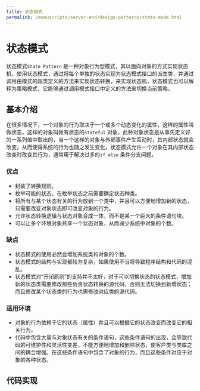 ```yaml
---
title: 状态模式
permalink: /manuscripts/server-end/design-patterns/state-mode.html
---
```


# 状态模式

状态模式`State Pattern`
是一种对象行为型模式，其以面向对象的方式实现状态机，使用状态模式，通过将每个单独的状态实现为状态模式接口的派生类，并通过调用由模式的超类定义的方法来实现状态转换，来实现状态机，状态模式也可以解释为策略模式，它能够通过调用模式接口中定义的方法来切换当前策略。

## 基本介绍

在很多情况下，一个对象的行为取决于一个或多个动态变化的属性，这样的属性叫做状态，这样的对象叫做有状态的`stateful`
对象，此种对象状态是从事先定义好的一系列值中取出的，当一个这样的对象与外部事件产生互动时，其内部状态就会改变，从而使得系统的行为也随之发生变化，状态模式允许一个对象在其内部状态改变时改变其行为，通常用于解决过多的`if else`
条件分支问题。

### 优点

- 封装了转换规则。
- 枚举可能的状态，在枚举状态之前需要确定状态种类。
- 将所有与某个状态有关的行为放到一个类中，并且可以方便地增加新的状态，只需要改变对象状态即可改变对象的行为。
- 允许状态转换逻辑与状态对象合成一体，而不是某一个巨大的条件语句块。
- 可以让多个环境对象共享一个状态对象，从而减少系统中对象的个数。

### 缺点

- 状态模式的使用必然会增加系统类和对象的个数。
- 状态模式的结构与实现都较为复杂，如果使用不当将导致程序结构和代码的混乱。
- 状态模式对“开闭原则”的支持并不太好，对于可以切换状态的状态模式，增加新的状态类需要修改那些负责状态转换的源代码，否则无法切换到新增状态；而且修改某个状态类的行为也需修改对应类的源代码。

### 适用环境

- 对象的行为依赖于它的状态（属性）并且可以根据它的状态改变而改变它的相关行为。
- 代码中包含大量与对象状态有关的条件语句，这些条件语句的出现，会导致代码的可维护性和灵活性变差，不能方便地增加和删除状态，使客户类与类库之间的耦合增强。在这些条件语句中包含了对象的行为，而且这些条件对应于对象的各种状态。

## 代码实现
